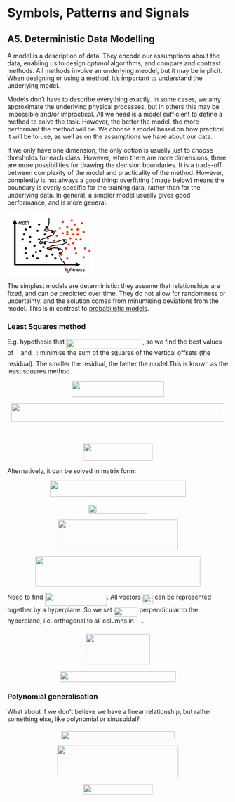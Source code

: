# Symbols, Patterns and Signals

## A5. Deterministic Data Modelling

A model is a description of data. They encode our assumptions about the data, enabling us to design *optimal* algorithms, and compare and contrast methods. All methods invoive an underlying meodel, but it may be implicit. When designing or using a method, it’s important to understand the underlying model.

Models don’t have to describe everything exactly. In some cases, we amy approximate the underlying physical processes, but in others this may be impossible and/or impractical. All we need is a model sufficient to define a method to solve the task. However, the better the model, the more performant the method will be. We choose a model based on how practical it will be to use, as well as on the assumptions we have about our data.

If we only have one dimension, the only option is usually just to choose thresholds for each class. However, when there are more dimensions, there are more possibilities for drawing the decision boundaries. It is a trade-off between complexity of the model and practicality of the method. However, complexity is not always a good thing: overfitting (image below) means the boundary is overly specific for the training data, rather than for the underlying data. In general, a simpler model usually gives good performance, and is more general.

![Overfitting example](A05-overfitting.png)

The simplest models are deterministic: they assume that relationships are fixed, and can be predicted over time. They do not allow for randomness or uncertainty, and the solution comes from minumising deviations from the model. This is in contrast to [probabilistic models](A06-probabilistic-modelling.md).

### Least Squares method

E.g. hypothesis that <img src="tex/6d1a2cf6918520e8b2a36406288faf7a.svg?invert_in_darkmode&sanitize=true" align=middle width=174.11955pt height=22.063469999999988pt/>, so we find the best values of <img src="tex/44bc9d542a92714cac84e01cbbb7fd61.svg?invert_in_darkmode&sanitize=true" align=middle width=9.01147500000001pt height=13.387440000000009pt/> and <img src="tex/4bdc8d9bcfb35e1c9bfb51fc69687dfc.svg?invert_in_darkmode&sanitize=true" align=middle width=7.377100500000011pt height=22.063469999999988pt/>: minimise the sum of the squares of the vertical offsets (the residual). The smaller the residual, the better the model.This is known as the least squares method.
<p align="center"><img src="tex/a18a10d700db0414de98e499e1f2e3b8.svg?invert_in_darkmode&sanitize=true" align=middle width=210.55485pt height=36.655409999999996pt/></p>
<p align="center"><img src="tex/03a563134d6f952244b5829999833e3f.svg?invert_in_darkmode&sanitize=true" align=middle width=486.90345pt height=41.931284999999995pt/></p>

<p align="center"><img src="tex/9b7430e4120f191df1216735aee7f7b5.svg?invert_in_darkmode&sanitize=true" align=middle width=94.33809pt height=14.611871999999998pt/></p>
<p align="center"><img src="tex/5256a26068eabf223cf78aca9c26dacd.svg?invert_in_darkmode&sanitize=true" align=middle width=157.28394pt height=39.878685pt/></p>

Alternatively, it can be solved in matrix form:

<p align="center"><img src="tex/9b70c233635cda0c8c02c01c2e45a7ab.svg?invert_in_darkmode&sanitize=true" align=middle width=310.0977pt height=36.655409999999996pt/></p>
<p align="center"><img src="tex/6a147f743ef9ed7c548c549d2e2f64e6.svg?invert_in_darkmode&sanitize=true" align=middle width=133.30432499999998pt height=19.789935pt/></p>
<p align="center"><img src="tex/002e0d2a09583cf73625e02696812d9e.svg?invert_in_darkmode&sanitize=true" align=middle width=273.41985pt height=69.041775pt/></p>
<p align="center"><img src="tex/d8fbddd4c4f03549b3bea776b592375a.svg?invert_in_darkmode&sanitize=true" align=middle width=375.7743pt height=69.041775pt/></p>

Need to find <img src="tex/540d97bf8e291da014d74a43f40d92fa.svg?invert_in_darkmode&sanitize=true" align=middle width=141.172515pt height=30.59297999999998pt/>. All vectors <img src="tex/51780d57e815147aa365d4cb5bdb668f.svg?invert_in_darkmode&sanitize=true" align=middle width=23.803890000000006pt height=21.78923999999998pt/> can be represented together by a hyperplane. So we set <img src="tex/d9222dbe094a3e19c675a52c0f38d815.svg?invert_in_darkmode&sanitize=true" align=middle width=54.13485000000001pt height=21.78923999999998pt/> perpendicular to the hyperplane, i.e. orthogonal to all columns in <img src="tex/d05b996d2c08252f77613c25205a0f04.svg?invert_in_darkmode&sanitize=true" align=middle width=14.614545000000009pt height=21.78923999999998pt/>.

<p align="center"><img src="tex/f2065c7793472779c46da73deb6af775.svg?invert_in_darkmode&sanitize=true" align=middle width=146.040015pt height=69.041775pt/></p>
<p align="center"><img src="tex/3711f508d716f643202d74b489647647.svg?invert_in_darkmode&sanitize=true" align=middle width=263.86635pt height=23.75538pt/></p>

### Polynomial generalisation

What about if we don't believe we have a linear relationship, but rather something else, like polynomial or sinusoidal?

<p align="center"><img src="tex/1df0bbe6513a77c07c13b61ef750e032.svg?invert_in_darkmode&sanitize=true" align=middle width=258.63419999999996pt height=18.906029999999998pt/></p>

<p align="center"><img src="tex/8512304ac8387e1fa6f7468d5bc8a20a.svg?invert_in_darkmode&sanitize=true" align=middle width=276.6588pt height=72.00897pt/></p>
<p align="center"><img src="tex/8a4662e08aa028b04fd90771a0677739.svg?invert_in_darkmode&sanitize=true" align=middle width=158.93229pt height=23.75538pt/></p>
